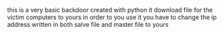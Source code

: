 this is a very basic backdoor created with python
it download file for the victim computers to yours
in order to you use it you have to change the ip address written in both salve file and master file to yours 
